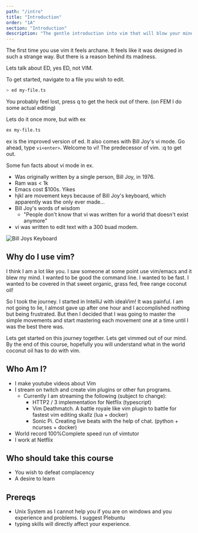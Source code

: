 ```yaml
---
path: "/intro"
title: "Introduction"
order: "1A"
section: "Introduction"
description: "The gentle introduction into vim that will blow your mind and cover you in coconut oil."
---
```


The first time you use vim it feels archane.  It feels like it was designed in
such a strange way.  But there is a reason behind its madness.

Lets talk about ED, yes ED, not VIM.

To get started, navigate to a file you wish to edit.

```bash
> ed my-file.ts
```

You probably feel lost, press q to get the heck out of there.  (on FEM I do
some actual editing)

Lets do it once more, but with ex

```bash
ex my-file.ts
```

ex is the improved version of ed.  It also comes with Bill Joy's vi mode.  Go
ahead, type `vi<enter>`.  Welcome to vi!  The predecessor of vim.  :q to get
out.

Some fun facts about vi mode in ex.

* Was originally written by a single person, Bill Joy, in 1976.
* Ram was < 1k
* Emacs cost $100s.  Yikes
* hjkl are movement keys because of Bill Joy's keyboard, which apparently was
  the only ever made...
* Bill Joy's words of wisdom
  * "People don't know that vi was written for a world that doesn't exist anymore"
* vi was written to edit text with a 300 buad modem.

![Bill Joys Keyboard](./images/bill-joys-keyboard.png)

## Why do I use vim?

I think I am a lot like you.  I saw someone at some point use vim/emacs and it
blew my mind.  I wanted to be good the command line.  I wanted to be fast.  I
wanted to be covered in that sweet organic, grass fed, free range coconut oil!

So I took the journey.  I started in IntelliJ with ideaVim!  It was painful.  I
am not going to lie, I almost gave up after one hour and I accomplished nothing
but being frustrated.  But then I decided that I was going to master the simple
movements and start mastering each movement one at a time until I was the best
there was.

Lets get started on this journey together.  Lets get vimmed out of our mind.
By the end of this course, hopefully you will understand what in the world
coconut oil has to do with vim.

## Who Am I?
* I make youtube videos about Vim
* I stream on twitch and create vim plugins or other fun programs.
  * Currently I am streaming the following (subject to change):
    * HTTP2 / 3 implementation for Netflix (typescript)
    * Vim Deathmatch.  A battle royale like vim plugin to battle for fastest
      vim editing skallz (lua + docker)
    * Sonic Pi.  Creating live beats with the help of chat. (python + ncurses + docker)
* World record 100%Complete speed run of vimtutor
* I work at Netflix 

## Who should take this course
* You wish to defeat complacency
* A desire to learn

## Prereqs
* Unix System as I cannot help you if you are on windows and you experience and
  problems.  I suggest Plebuntu
* typing skills will directly affect your experience.  

